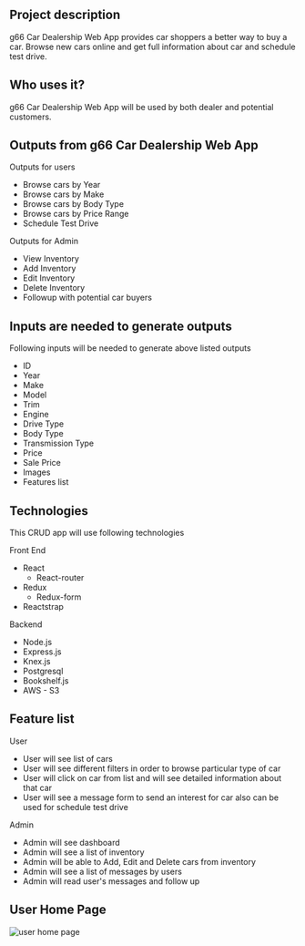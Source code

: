 ## Project description
g66 Car Dealership Web App provides car shoppers a better way to buy a car. Browse new cars online and get full information about car and schedule test drive.

## Who uses it?
g66 Car Dealership Web App will be used by both dealer and potential customers.

## Outputs from g66 Car Dealership Web App
Outputs for users
  * Browse cars by Year
  * Browse cars by Make
  * Browse cars by Body Type
  * Browse cars by Price Range
  * Schedule Test Drive

Outputs for Admin
  * View Inventory
  * Add Inventory
  * Edit Inventory
  * Delete Inventory
  * Followup with potential car buyers

## Inputs are needed to generate outputs
Following inputs will be needed to generate above listed outputs
  * ID
  * Year
  * Make
  * Model
  * Trim
  * Engine
  * Drive Type
  * Body Type
  * Transmission Type
  * Price
  * Sale Price
  * Images
  * Features list

## Technologies
This CRUD app will use following technologies

Front End
  * React
    * React-router
  * Redux
    * Redux-form
  * Reactstrap

Backend
  * Node.js
  * Express.js
  * Knex.js
  * Postgresql
  * Bookshelf.js
  * AWS - S3

## Feature list
User
  * User will see list of cars
  * User will see different filters in order to browse particular type of car
  * User will click on car from list and will see detailed information about that car
  * User will see a message form to send an interest for car also can be used for schedule test drive

Admin
  * Admin will see dashboard
  * Admin will see a list of inventory
  * Admin will be able to Add, Edit and Delete cars from inventory
  * Admin will see a list of messages by users
  * Admin will read user's messages and follow up

## User Home Page

![user home page](https://s3.amazonaws.com/cartool/user-home-page.png)  
